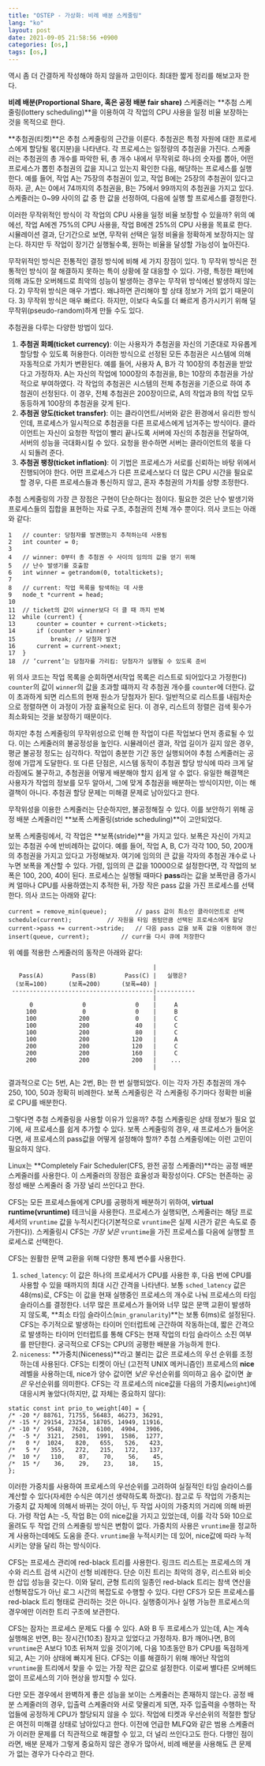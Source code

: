 ```yaml
---
title: "OSTEP - 가상화: 비례 배분 스케줄링"
lang: "ko"
layout: post
date: 2021-09-05 21:58:56 +0900 
categories: [os,]
tags: [os,]
---
```


역시 좀 더 간결하게 작성해야 하지 않을까 고민이다. 최대한 짧게 정리를 해보고자 한다.

**비례 배분(Proportional Share, 혹은 공정 배분 fair share)** 스케줄러는 **추첨 스케줄링(lottery scheduling)**을 이용하여 각 작업의 CPU 사용을 일정 비율 보장하는 것을 목적으로 한다. 

**추첨권(티켓)**은 추첨 스케줄링의 근간을 이룬다. 추첨권은 특정 자원에 대한 프로세스에게 할당될 몫(지분)을 나타낸다. 각 프로세스는 일정량의 추첨권을 가진다. 스케줄러는 추첨권의 총 개수를 파악한 뒤, 총 개수 내에서 무작위로 하나의 숫자를 뽑아, 어떤 프로세스가 뽑힌 추첨권의 값을 지니고 있는지 확인한 다음, 해당하는 프로세스를 실행한다. 예를 들어, 작업 A는 75장의 추첨권이 있고, 작업 B에는 25장의 추첨권이 있다고 하자. 곧, A는 0에서 74까지의 추첨권을, B는 75에서 99까지의 추첨권을 가지고 있다. 스케줄러는 0~99 사이의 값 중 한 값을 선정하여, 다음에 실행 할 프로세스를 결정한다.

이러한 무작위적인 방식이 각 작업의 CPU 사용을 일정 비율 보장할 수 있을까? 위의 예에선, 작업 A에겐 75%의 CPU 사용을, 작업 B에겐 25%의 CPU 사용을 목표로 한다. 시뮬레이션 결과, 단기간으로 보면, 무작위 선택은 일정 비율을 정확하게 보장하지는 않는다. 하지만 두 작업이 장기간 실행될수록, 원하는 비율을 달성할 가능성이 높아진다.

무작위적인 방식은 전통적인 결정 방식에 비해 세 가지 장점이 있다. 1) 무작위 방식은 전통적인 방식이 잘 해결하지 못하는 특이 상황에 잘 대응할 수 있다. 가령, 특정한 패턴에 의해 과도한 오버헤드로 최악의 성능이 발생하는 경우는 무작위 방식에선 발생하지 않는다. 2) 무작위 방식은 매우 가볍다. 왜냐하면 관리해야 할 상태 정보가 거의 없기 때문이다. 3) 무작위 방식은 매우 빠르다. 하지만, 이보다 속도를 더 빠르게 증가시키기 위해 덜 무작위(pseudo-random)하게 만들 수도 있다.

추첨권을 다루는 다양한 방법이 있다.
1. **추첨권 화폐(ticket currency)**: 이는 사용자가 추첨권을 자신의 기준대로 자유롭게 할당할 수 있도록 허용한다. 이러한 방식으로 선정된 모든 추첨권은 시스템에 의해 자동적으로 가치가 변환된다. 예를 들어, 사용자 A, B가 각 100장의 추첨권을 받았다고 가정하자. A는 자신의 작업에 1000장의 추첨권을, B는 10장의 추첨권을 가상적으로 부여하였다. 각 작업의 추첨권은 시스템의 전체 추첨권을 기준으로 하여 추첨권이 선정된다. 이 경우, 전체 추첨권은 200장이므로, A의 작업과 B의 작업 모두 동등하게 100장의 추첨권을 갖게 된다.
2. **추첨권 양도(ticket transfer)**: 이는 클라이언트/서버와 같은 환경에서 유리한 방식인데, 프로세스가 일시적으로 추첨권을 다른 프로세스에게 넘겨주는 방식이다. 클라이언트는 자신이 요청한 작업이 빨리 끝나도록 서버에 자신의 추첨권을 전달하여, 서버의 성능을 극대화시킬 수 있다. 요청을 완수하면 서버는 클라이언트의 몫을 다시 되돌려 준다.
3. **추첨권 팽창(ticket inflation)**: 이 기법은 프로세스가 서로를 신뢰하는 바탕 위에서 진행되어야 한다. 어떤 프로세스가 다른 프로세스보다 더 많은 CPU 시간을 필요로 할 경우, 다른 프로세스들과 통신하지 않고, 혼자 추첨권의 가치를 상향 조정한다.

추첨 스케줄링의 가장 큰 장점은 구현이 단순하다는 점이다. 필요한 것은 난수 발생기와 프로세스들의 집합을 표현하는 자료 구조, 추첨권의 전체 개수 뿐이다. 의사 코드는 아래와 같다:

```
1 	// counter: 당첨자를 발견했는지 추척하는데 사용됨
2 	int counter = 0;
3
4 	// winner: 0부터 총 추첨권 수 사이의 임의의 값을 얻기 위해 
5 	// 난수 발생기를 호출함 
6 	int winner = getrandom(0, totaltickets);
7
8 	// current: 작업 목록을 탐색하는 데 사용 
9 	node_t *current = head;
10
11 	// ticket의 값이 winner보다 더 클 때 까지 반복 
12 	while (current) {
13 		counter = counter + current->tickets;
14 		if (counter > winner)
15 			break; // 당첨자 발견 
16 		current = current->next;
17 	}
18 	// ’current’는 당첨자를 가리킴: 당첨자가 실행될 수 있도록 준비
```

위 의사 코드는 작업 목록을 순회하면서(작업 목록은 리스트로 되어있다고 가정한다) `counter`의 값이 `winner`의 값을 초과할 떄까지 각 추첨권 개수를 `counter`에 더한다. 값이 초과하게 되면 리스트의 현재 원소가 당첨자가 된다. 일반적으로 리스트를 내림차순으로 정렬하면 이 과정이 가장 효율적으로 된다. 이 경우, 리스트의 정렬은 검색 횟수가 최소화되는 것을 보장하기 때문이다.

하지만 추첨 스케줄링의 무작위성으로 인해 한 작업이 다른 작업보다 먼저 종료될 수 있다. 이는 스케줄러의 불공정성을 높인다. 시뮬레이션 결과, 작업 길이가 길지 않은 경우, 평균 불공정 정도는 심각하다. 작업이 충분한 기간 동안 실행되어야 추첨 스케줄러는 공정에 가깝게 도달한다. 또 다른 단점은, 시스템 동작이 추첨권 할당 방식에 따라 크게 달라짐에도 불구하고, 추첨권을 어떻게 배분해야 할지 쉽게 알 수 없다. 유일한 해결책은 사용자가 작업의 정보를 모두 알아서, 그에 맞게 추첨권을 배분하는 방식이지만, 이는 해결책이 아니다. 추첨권 할당 문제는 미해결 문제로 남아있다고 한다.

무작위성을 이용한 스케줄러는 단순하지만, 불공정해질 수 있다. 이를 보안하기 위해 공정 배분 스케줄러인 **보폭 스케줄링(stride scheduling)**이 고안되었다.

보폭 스케줄링에서, 각 작업은 **보폭(stride)**을 가지고 있다. 보폭은 자신이 가지고 있는 추첨권 수에 반비례하는 값이다. 예를 들어, 작업 A, B, C가 각각 100, 50, 200개의 추첨권을 가지고 있다고 가정해보자. 여기에 임의의 큰 값을 각자의 추첨권 개수로 나누면 보폭을 계산할 수 있다. 가령, 임의의 큰 값을 10000으로 설정한다면, 각 작업의 보폭은 100, 200, 40이 된다. 프로세스는 실행될 때마다 **pass**라는 값을 보폭만큼 증가시켜 얼마나 CPU를 사용하였는지 추적한 뒤, 가장 작은 pass 값을 가진 프로세스를 선택한다. 의사 코드는 아래와 같다:

```
current = remove_min(queue); 		// pass 값이 최소인 클라이언트로 선택
schedule(current); 			// 자원을 타임 퀀텀만큼 선택된 프로세스에게 할당 
current->pass += current->stride; 	// 다음 pass 값을 보폭 값을 이용하여 갱신 
insert(queue, current); 		// curr을 다시 큐에 저장한다
```

위 예를 적용한 스케줄러의 동작은 아래와 같다: 

```
                                         |                            
   Pass(A)        Pass(B)        Pass(C) |   실행은?                     
  (보폭=100)      (보폭=200)      (보폭=40) |                            
 ----------------------------------------|-----------                 
                                         |                            
      0              0              0    |     A                      
     100             0              0    |     B                      
     100            200             0    |     C                      
     100            200             40   |     C                      
     100            200             80   |     C                      
     100            200            120   |     A                      
     200            200            120   |     C                      
     200            200            160   |     C                      
     200            200            200   |    ...                     
                                         |              
```

결과적으로 C는 5번, A는 2번, B는 한 번 실행되었다. 이는 각자 가진 추첨권의 개수 250, 100, 50과 정확히 비례한다. 보폭 스케줄링은 각 스케줄링 주기마다 정확한 비율로 CPU를 배분한다.

그렇다면 추첨 스케줄링을 사용할 이유가 있을까? 추첨 스케줄링은 상태 정보가 필요 없기에, 새 프로세스를 쉽게 추가할 수 있다. 보폭 스케줄링의 경우, 새 프로세스가 들어온다면, 새 프로세스의 pass값을 어떻게 설정해야 할까? 추첨 스케줄링에는 이런 고민이 필요하지 않다.

Linux는 **Completely Fair Scheduler(CFS, 완전 공정 스케줄러)**라는 공정 배분 스케줄러를 사용한다. 이 스케줄러의 장점은 효율성과 확장성이다. CFS는 현존하는 공정성 배분 스케줄러 중 가장 널리 쓰인다고 한다.

CFS는 모든 프로세스들에게 CPU를 공평하게 배분하기 위하여, **virtual runtime(vruntime)** 테크닉을 사용한다. 프로세스가 실행되면, 스케줄러는 해당 프로세서의 `vruntime` 값을 누적시킨다(기본적으로 `vruntime`은 실제 시관가 같은 속도로 증가한다)). 스케줄링시 CFS는 _가장 낮은_ `vruntime`을 가진 프로세스를 다음에 실행할 프로세스로 선택한다.

CFS는 원활한 문맥 교환을 위해 다양한 통제 변수를 사용한다.
1. `sched_latency`: 이 값은 하나의 프로세서가 CPU를 사용한 후, 다음 번에 CPU를 사용할 수 있을 때까지의 최대 시간 간격을 나타낸다. 보통 `sched_latency` 값은 48(ms)로, CFS는 이 값을 현재 실행중인 프로세스의 개수로 나눠 프로세스의 타임 슬라이스를 결정한다. 너무 많은 프로세스가 들어와 너무 많은 문맥 교환이 발생하지 않도록, **최소 타임 슬라이스(`min_granularity`)**는 보통 6(ms)로 설정된다. CFS는 주기적으로 발생하는 타이머 인터럽트에 근간하여 작동하는데, 짧은 간격으로 발생하는 타이머 인터럽트를 통해 CFS는 현재 작업의 타임 슬라이스 소진 여부를 판단한다. 궁극적으로 CFS는 CPU의 공평한 배분을 가능하게 한다.
2. `niceness`: **가중치(Niceness)**라고 불리는 값은 프로세스의 우선 순위를 조정하는데 사용된다. CFS는 티켓이 아닌 (고전적 UNIX 메커니즘인) 프로세스의 **nice** 레벨을 사용하는데, nice가 양수 값이면 _낮은_ 우선순위를 의미하고 음수 값이면 _높은_ 우선순위를 의미한다. CFS는 각 프로세스의 nice값을 다음의 가중치(`weight`)에 대응시켜 놓았다(하지만, 값 자체는 중요하지 않다):

```
static const int prio_to_weight[40] = {
/* -20 */ 88761, 71755, 56483, 46273, 36291,
/* -15 */ 29154, 23254, 18705, 14949, 11916,
/* -10 */  9548,  7620,  6100,  4904,  3906,
/*  -5 */  3121,  2501,  1991,  1586,  1277,
/*   0 */  1024,   820,   655,   526,   423,
/*   5 */   355,   272,   215,   172,   137,
/*  10 */   110,    87,    70,    56,    45,
/*  15 */    36,    29,    23,    18,    15, 
};
```

이러한 가중치를 사용하여 프로세스의 우선순위를 고려하여 실질적인 타임 슬라이스를 계산할 수 있다(자세한 수식은 여기선 생략하도록 하겠다). 참고로 두 작업의 가중치는 가중치 값 자체에 의해서 바뀌는 것이 아닌, 두 작업 사이의 가중치의 거리에 의해 바뀐다. 가령 작업 A는 -5, 작업 B는 0의 nice값을 가지고 있었는데, 이를 각각 5와 10으로 올려도 두 작업 간의 스케줄링 방식은 변함이 없다. 가중치의 사용은 `vruntime`을 정교하게 사용하는데에도 도움을 준다. `vruntime`을 누적시키는 데 있어, nice값에 따라 누적시키는 양을 달리 하는 방식이다.

CFS는 프로세스 관리에 red-black 트리를 사용한다. 링크드 리스트는 프로세스의 개수와 리스트 검색 시간이 선형 비례한다. 단순 이진 트리는 최악의 경우, 리스트와 비슷한 삽입 성능을 갖는다. 이와 달리, 균형 트리의 일종인 red-black 트리는 참색 연산을 선형복잡도가 아닌 로그 시간의 복잡도로 수행할 수 있다. 다만 CFS가 모든 프로세스를 red-black 트리 형태로 관리하는 것은 아니다. 실행중이거나 실행 가능한 프로세스의 경우에만 이러한 트리 구조에 보관한다.

CFS는 잠자는 프로세스 문제도 다룰 수 있다. A와 B 두 프로세스가 있는데, A는 계속 실행해온 반면, B는 장시간(10초) 잠자고 있었다고 가정하자. B가 깨어나면, B의 `vruntime`은 A보다 10초 뒤쳐져 있을 것이기에, 다음 10초동안 B가 CPU를 독점하게 되고, A는 기아 상태에 빠지게 된다. CFS는 이를 해결하기 위해 깨어난 작업의 `vruntime`을 트리에서 찾을 수 있는 가장 작은 값으로 설정한다. 이로써 별다른 오버헤드 없이 프로세스의 기아 현상을 방지할 수 있다.

다만 모든 경우에서 완벽하게 좋은 성능을 보이는 스케줄러는 존재하지 않는다. 공정 배분 스케줄러의 경우, 입출력 스케줄러와 서로 맞물리게 되면, 자주 입출력을 수행하는 작업들에 공정하게 CPU가 할당되지 않을 수 있다. 작업에 티켓과 우선순위의 적절한 할당은 여전히 미해결 상태로 남아있다고 한다. 이전에 언급한 MLFQ와 같은 범용 스케줄러가 이러한 문제를 더 직관적으로 해결할 수 있고, 더 널리 쓰인다고도 한다. 다행인 점이라면, 배분 문제가 그렇게 중요하지 않은 경우가 많아서, 비례 배분을 사용해도 큰 문제가 없는 경우가 다수라고 한다.